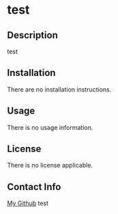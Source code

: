 # test
  

  ## Description
  test

  ## Installation
  There are no installation instructions.

  ## Usage
  There is no usage information.

  ## License
  There is no license applicable.

  ## Contact Info
  [My Github](https://github.com/test)
  test

